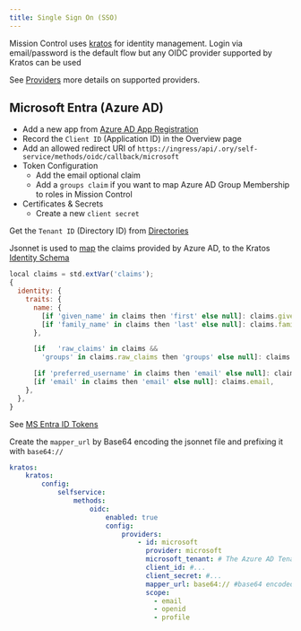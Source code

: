 ```yaml
---
title: Single Sign On (SSO)
---
```


Mission Control uses [kratos](https://www.ory.sh/kratos/) for identity management. Login via email/password is the default flow but any OIDC provider supported by Kratos can be used

See [Providers](https://www.ory.sh/docs/kratos/social-signin/overview) more details on supported providers.

## Microsoft Entra (Azure AD)


<Step step={1} name="Create a new Azure Entra App Registration">


* Add a new app from [Azure AD App Registration](https://portal.azure.com/#view/Microsoft_AAD_IAM/ActiveDirectoryMenuBlade/~/RegisteredApps)
* Record the `Client ID` (Application ID) in the Overview page
* Add an allowed redirect URI of `https://ingress/api/.ory/self-service/methods/oidc/callback/microsoft`
* Token Configuration
  * Add the email optional claim
  * Add a `groups claim` if you want to map Azure AD Group Membership to roles in Mission Control
* Certificates & Secrets
  * Create a new `client secret`

</Step>

<Step step={2} name="Get The Tenant ID">

Get the `Tenant ID` (Directory ID) from [Directories](https://portal.azure.com/#settings/directory)
</Step>

<Step step={3} name="Create a JSONNET claims mapper">

Jsonnet is used to [map](https://www.ory.sh/docs/kratos/social-signin/data-mapping) the claims provided by Azure AD, to the Kratos [Identity Schema](https://github.com/flanksource/mission-control-chart/blob/main/chart/files/kratos-identity-schema.json)

```javascript
local claims = std.extVar('claims');
{
  identity: {
    traits: {
      name: {
        [if 'given_name' in claims then 'first' else null]: claims.given_name,
        [if 'family_name' in claims then 'last' else null]: claims.family_name,
      },

      [if   'raw_claims' in claims &&
        'groups' in claims.raw_claims then 'groups' else null]: claims.raw_claims.groups,

      [if 'preferred_username' in claims then 'email' else null]: claims.preferred_username,
      [if 'email' in claims then 'email' else null]: claims.email,
    },
  },
}
```

See [MS Entra ID Tokens](https://learn.microsoft.com/en-us/entra/identity-platform/id-token-claims-reference)
</Step>

<Step step={4} name="Update the helm values">

Create the `mapper_url` by Base64 encoding the jsonnet file and prefixing it with `base64://`

```yaml title="values.yaml"
kratos:
    kratos:
        config:
            selfservice:
                methods:
                    oidc:
                        enabled: true
                        config:
                            providers:
                                - id: microsoft
                                  provider: microsoft
                                  microsoft_tenant: # The Azure AD Tenant Id
                                  client_id: #...
                                  client_secret: #...
                                  mapper_url: base64:// #base64 encoded mapper_url
                                  scope:
                                    - email
                                    - openid
                                    - profile
```
</Step>

